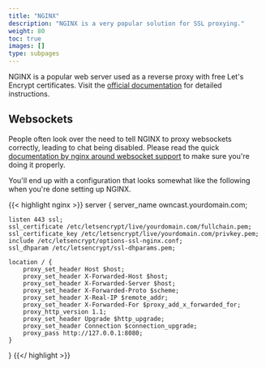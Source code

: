 ```yaml
---
title: "NGINX"
description: "NGINX is a very popular solution for SSL proxying."
weight: 80
toc: true
images: []
type: subpages
---
```


NGINX is a popular web server used as a reverse proxy with free Let's Encrypt certificates. Visit the [official documentation](https://www.nginx.com/blog/using-free-ssltls-certificates-from-lets-encrypt-with-nginx/) for detailed instructions.

## Websockets

People often look over the need to tell NGINX to proxy websockets correctly, leading to chat being disabled. Please read the quick [documentation by nginx around websocket support](https://nginx.org/en/docs/http/websocket.html) to make sure you're doing it properly.

You'll end up with a configuration that looks somewhat like the following when you're done setting up NGINX.

{{< highlight nginx >}}
server {
    server_name owncast.yourdomain.com;
    
    listen 443 ssl;
    ssl_certificate /etc/letsencrypt/live/yourdomain.com/fullchain.pem;
    ssl_certificate_key /etc/letsencrypt/live/yourdomain.com/privkey.pem;
    include /etc/letsencrypt/options-ssl-nginx.conf;
    ssl_dhparam /etc/letsencrypt/ssl-dhparams.pem;

    location / {
        proxy_set_header Host $host;
        proxy_set_header X-Forwarded-Host $host;
        proxy_set_header X-Forwarded-Server $host;
        proxy_set_header X-Forwarded-Proto $scheme;
        proxy_set_header X-Real-IP $remote_addr;
        proxy_set_header X-Forwarded-For $proxy_add_x_forwarded_for;
        proxy_http_version 1.1;
        proxy_set_header Upgrade $http_upgrade;
        proxy_set_header Connection $connection_upgrade;
        proxy_pass http://127.0.0.1:8080;
    }
}
{{</ highlight >}}

